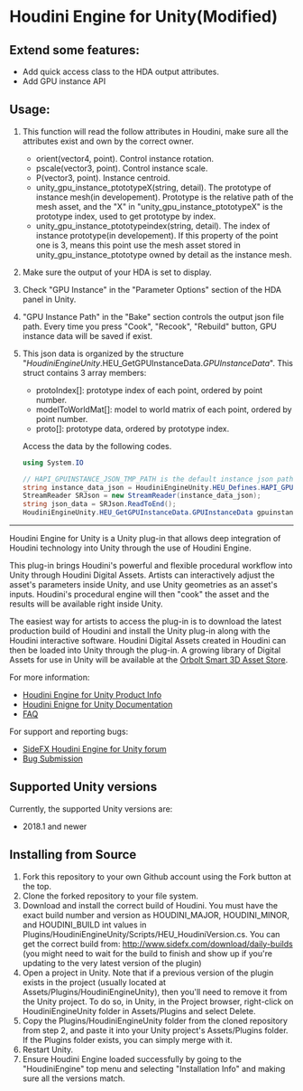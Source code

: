 # Houdini Engine for Unity(Modified)

## Extend some features:

+ Add quick access class to the HDA output attributes.
+ Add GPU instance API

## Usage:

1. This function will read the follow attributes in Houdini, make sure all the attributes exist and own by the correct owner.

   + orient(vector4, point). Control instance rotation.
   + pscale(vector3, point). Control instance scale.
   + P(vector3, point). Instance centroid.
   + unity_gpu_instance_ptototypeX(string, detail). The prototype of instance mesh(in developement). Prototype is the relative path of the mesh asset, and the "X" in "unity_gpu_instance_ptototypeX" is the prototype index, used to get prototype by index.
   + unity_gpu_instance_ptototypeindex(string, detail). The index of instance prototype(in developement). If this property of the point one is 3, means this point use the mesh asset stored in unity_gpu_instance_ptototype owned by detail as the instance mesh.

2. Make sure the output of your HDA is set to display.

3. Check "GPU Instance" in the "Parameter Options" section of the HDA panel in Unity.

4. "GPU Instance Path" in the "Bake" section controls the output json file path. Every time you press "Cook", "Recook", "Rebuild" button, GPU instance data will be saved if exist.

5. This json data is organized by the structure "*HoudiniEngineUnity*.HEU_GetGPUInstanceData.*GPUInstanceData*". This struct contains 3 array members:

   + protoIndex[]: prototype index of each point, ordered by point number.
   + modelToWorldMat[]: model to world matrix of each point, ordered by point number.
   + proto[]: prototype data, ordered by prototype index.

   Access the data by the following codes.

   ```csharp
   using System.IO
   
   // HAPI_GPUINSTANCE_JSON_TMP_PATH is the default instance json path
   string instance_data_json = HoudiniEngineUnity.HEU_Defines.HAPI_GPUINSTANCE_JSON_TMP_PATH;
   StreamReader SRJson = new StreamReader(instance_data_json);
   string json_data = SRJson.ReadToEnd();
   HoudiniEngineUnity.HEU_GetGPUInstanceData.GPUInstanceData gpuinstance_data = JsonUtility.FromJson<HoudiniEngineUnity.HEU_GetGPUInstanceData.GPUInstanceData>(json_data);
   ```

---

Houdini Engine for Unity is a Unity plug-in that allows deep integration of
Houdini technology into Unity through the use of Houdini Engine.

This plug-in brings Houdini's powerful and flexible procedural workflow into
Unity through Houdini Digital Assets. Artists can interactively adjust the
asset's parameters inside Unity, and use Unity geometries as an asset's inputs.
Houdini's procedural engine will then "cook" the asset and the results will be
available right inside Unity.

The easiest way for artists to access the plug-in is to download the latest
production build of Houdini and install the Unity plug-in along with the Houdini interactive software.
Houdini Digital Assets created in Houdini can then be loaded into Unity through the plug-in. 
A growing library of Digital Assets for use in Unity will be available at the [Orbolt Smart 3D Asset
Store](http://www.orbolt.com/unity).

For more information:

* [Houdini Engine for Unity Product Info](https://www.sidefx.com/products/houdini-engine/unity-plug-in/)
* [Houdini Enigne for Unity Documentation](https://www.sidefx.com/docs/unity/index.html)
* [FAQ](https://www.sidefx.com/faq/houdini-engine-faq/)

For support and reporting bugs:

* [SideFX Houdini Engine for Unity forum](https://www.sidefx.com/forum/50/)
* [Bug Submission](https://www.sidefx.com/bugs/submit/)

## Supported Unity versions

Currently, the supported Unity versions are:

* 2018.1 and newer

## Installing from Source

1. Fork this repository to your own Github account using the Fork button at the top.
1. Clone the forked repository to your file system.
1. Download and install the correct build of Houdini. You must have the exact build number and version as HOUDINI_MAJOR, HOUDINI_MINOR, and HOUDINI_BUILD int values in Plugins/HoudiniEngineUnity/Scripts/HEU_HoudiniVersion.cs. You can get the correct build from: http://www.sidefx.com/download/daily-builds (you might need to wait for the build to finish and show up if you're updating to the very latest version of the plugin)
1. Open a project in Unity. Note that if a previous version of the plugin exists in the project (usually located at Assets/Plugins/HoudiniEngineUnity), then you'll need to remove it from the Unity project. To do so, in Unity, in the Project browser, right-click on HoudiniEngineUnity folder in Assets/Plugins and select Delete.
1. Copy the Plugins/HoudiniEngineUnity folder from the cloned repository from step 2, and paste it into your Unity project's Assets/Plugins folder. If the Plugins folder exists, you can simply merge with it.
1. Restart Unity.
1. Ensure Houdini Engine loaded successfully by going to the "HoudiniEngine" top menu and selecting "Installation Info" and making sure all the versions match.
